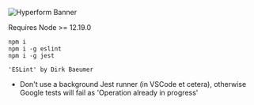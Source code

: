 ![Hyperform Banner](https://github.com/qngapparat/hyperform/blob/master/hyperform-banner.png)

Requires Node >= 12.19.0

```
npm i 
npm i -g eslint
npm i -g jest
```
```
'ESLint' by Dirk Baeumer
```

* Don't use a background Jest runner (in VSCode et cetera), otherwise Google tests will fail as 'Operation already in progress'

